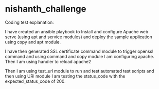 # nishanth_challenge
Coding test explanation:

I have created an ansible playbook to Install and configure Apache web serve (using apt and service modules) and deploy the sample application using copy and apt module.

I have then generated SSL certificate command module to trigger openssl command and using command and copy module I am configuring apache. Then I am using handler to reload apache2

Then I am using test_url module to run and test automated test scripts and then using URI module I am testing the status_code with the expected_status_code of 200.
